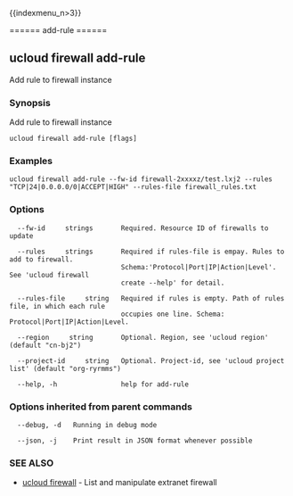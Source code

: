{{indexmenu_n>3}}

====== add-rule ======

## ucloud firewall add-rule

Add rule to firewall instance

### Synopsis

Add rule to firewall instance

```
ucloud firewall add-rule [flags]
```

### Examples

```
ucloud firewall add-rule --fw-id firewall-2xxxxz/test.lxj2 --rules "TCP|24|0.0.0.0/0|ACCEPT|HIGH" --rules-file firewall_rules.txt
```

### Options

```
  --fw-id     strings       Required. Resource ID of firewalls to update 

  --rules     strings       Required if rules-file is empay. Rules to add to firewall.
                            Schema:'Protocol|Port|IP|Action|Level'. See 'ucloud firewall
                            create --help' for detail. 

  --rules-file     string   Required if rules is empty. Path of rules file, in which each rule
                            occupies one line. Schema: Protocol|Port|IP|Action|Level. 

  --region     string       Optional. Region, see 'ucloud region' (default "cn-bj2") 

  --project-id     string   Optional. Project-id, see 'ucloud project list' (default "org-ryrmms") 

  --help, -h                help for add-rule 

```

### Options inherited from parent commands

```
  --debug, -d   Running in debug mode 

  --json, -j    Print result in JSON format whenever possible 

```

### SEE ALSO

* [ucloud firewall](software/cli/cmd/ucloud/firewall)	 - List and manipulate extranet firewall

